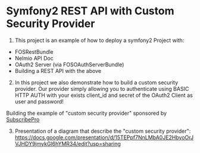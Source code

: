 Symfony2 REST API with Custom Security Provider
================================================

1. This project is an example of how to deploy a symfony2 Project with:
  - FOSRestBundle
  - Nelmio API Doc
  - OAuth2 Server (via FOSOAuthServerBundle)
  - Building a REST API with the above
  

2. In this project we also demonstrate how to build a custom security provider.
Our provider simply allowing you to authenticate using BASIC HTTP AUTH with your exists client_id and secret of the
OAuth2 Client as user and password!

Building the example of "custom security provider" sponsored by [SubscribePro](http://www.subscribepro.com/)


3. Presentation of a diagram that describe the "custom security provider":
https://docs.google.com/presentation/d/15TEPpf7NnLMbA0JE2HbyoOrJVJHDY9jmykGl6hYMR34/edit?usp=sharing